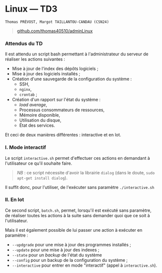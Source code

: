 # Linux — TD3
	Thomas PRÉVOST, Margot TAILLANTOU-CANDAU (CSN24)

> [github.com/thomas40510/adminLinux](https://github.com/thomas40510/adminLinux)

### Attendus du TD
Il est attendu un script bash permettant à l'administrateur du serveur de réaliser les actions  suivantes :
- Mise à jour de l'index des dépôts logiciels ;
- Mise à jour des logiciels installés ;
- Création d'une sauvegarde de la configuration du système :
	- SSH,
	- `nginx`,
	- `crontab` ;
- Création d'un rapport sur l'état du système :
	- _load average_,
	- Processus consommateurs de ressources, 
	- Mémoire disponible,
	- Utilisation du disque,
	- État des services.

Et ceci de deux manières différentes : interactive et en lot.

### I. Mode interactif
Le script `interactive.sh` permet d'effectuer ces actions en demandant à l'utilisateur ce qu'il souhaite faire.
> _NB_ : ce script nécessite d'avoir la librairie `dialog` (dans le doute, `sudo apt-get install dialog`).

Il suffit donc, pour l'utiliser, de l'exécuter sans paramètre `./interactive.sh`

### II. En lot
Ce second script, `batch.sh`, permet, lorsqu'il est exécuté sans paramètre, de réaliser toutes les actions à la suite sans demander quoi que ce soit à l'utilisateur.

Mais il est également possible de lui passer une action à exécuter en paramètre :
- `--updgrade` pour une mise à jour des programmes installés ;
- `--update` pour une mise à jour des indexes ;
- `--state` pour un _backup_ de l'état du système
- `--config` pour un backup de la configuration du système ;
- `--interactive` pour entrer en mode "interactif" (appel à `interactive.sh`).

